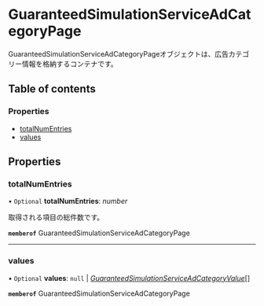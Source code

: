 # GuaranteedSimulationServiceAdCategoryPage


<div lang=\"ja\">GuaranteedSimulationServiceAdCategoryPageオブジェクトは、広告カテゴリー情報を格納するコンテナです。</div> 

## Table of contents

### Properties

- [totalNumEntries](guaranteedsimulationserviceadcategorypage.md#totalnumentries)
- [values](guaranteedsimulationserviceadcategorypage.md#values)

## Properties

### totalNumEntries

• `Optional` **totalNumEntries**: *number*

<div lang=\"ja\">取得される項目の総件数です。</div> 

**`memberof`** GuaranteedSimulationServiceAdCategoryPage

___

### values

• `Optional` **values**: ``null`` \| [*GuaranteedSimulationServiceAdCategoryValue*](guaranteedsimulationserviceadcategoryvalue.md)[]

**`memberof`** GuaranteedSimulationServiceAdCategoryPage

